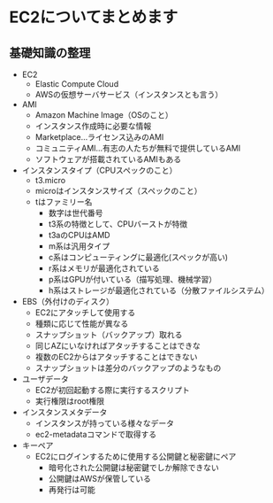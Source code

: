 # EC2についてまとめます

## 基礎知識の整理
- EC2
  - Elastic Compute Cloud
  - AWSの仮想サーバサービス（インスタンスとも言う）
- AMI
  - Amazon Machine Image（OSのこと）
  - インスタンス作成時に必要な情報
  - Marketplace…ライセンス込みのAMI
  - コミュニティAMI…有志の人たちが無料で提供しているAMI
  - ソフトウェアが搭載されているAMIもある
- インスタンスタイプ（CPUスペックのこと）
  - t3.micro
  - microはインスタンスサイズ（スペックのこと）
  - tはファミリー名
    - 数字は世代番号
    - t3系の特徴として、CPUバーストが特徴
    - t3aのCPUはAMD
    - m系は汎用タイプ
    - c系はコンピューティングに最適化(スペックが高い)
    - r系はメモリが最適化されている
    - p系はGPUが付いている（描写処理、機械学習）
    - h系はストレージが最適化されている（分散ファイルシステム）
- EBS（外付けのディスク）
  - EC2にアタッチして使用する
  - 種類に応じて性能が異なる
  - スナップショット（バックアップ）取れる
  - 同じAZにいなければアタッチすることはできな
  - 複数のEC2からはアタッチすることはできない
  - スナップショットは差分のバックアップのようなもの
- ユーザデータ
  - EC2が初回起動する際に実行するスクリプト
  - 実行権限はroot権限
- インスタンスメタデータ
  - インスタンスが持っている様々なデータ
  - ec2-metadataコマンドで取得する
- キーペア
  - EC2にログインするために使用する公開鍵と秘密鍵にペア
    - 暗号化された公開鍵は秘密鍵でしか解除できない
    - 公開鍵はAWSが保管している
    - 再発行は可能
